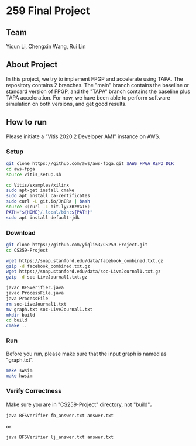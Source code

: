 # 259 Final Project

## Team
Yiqun Li, Chengxin Wang, Rui Lin

## About Project
In this project, we try to implement FPGP and accelerate using TAPA. The repository contains 2 branches. The "main" branch contains the baseline or standard version of FPGP, and the "TAPA" branch contains the baseline plus TAPA acceleration. For now, we have been able to perform software simulation on both versions, and get good results.

## How to run
Please initiate a "Vitis 2020.2 Developer AMI" instance on AWS.

### Setup
```bash
git clone https://github.com/aws/aws-fpga.git $AWS_FPGA_REPO_DIR
cd aws-fpga
source vitis_setup.sh

cd Vitis/examples/xilinx
sudo apt-get install cmake
sudo apt install ca-certificates
sudo curl -L git.io/JnERa | bash
source <(curl -L bit.ly/3BzVG16)
PATH="${HOME}/.local/bin:${PATH}"
sudo apt install default-jdk
```

### Download
```bash
git clone https://github.com/yiqli53/CS259-Project.git
cd CS259-Project

wget https://snap.stanford.edu/data/facebook_combined.txt.gz
gzip -d facebook_combined.txt.gz
wget https://snap.stanford.edu/data/soc-LiveJournal1.txt.gz
gzip -d soc-LiveJournal1.txt.gz

javac BFSVerifier.java
javac ProcessFile.java
java ProcessFile
rm soc-LiveJournal1.txt
mv graph.txt soc-LiveJournal1.txt
mkdir build
cd build
cmake ..
```

### Run
Before you run, please make sure that the input graph is named as "graph.txt".
```bash
make swsim
make hwsim
```

### Verify Correctness
Make sure you are in "CS259-Project" directory, not "build"。
```bash
java BFSVerifier fb_answer.txt answer.txt
```
or
```bash
java BFSVerifier lj_answer.txt answer.txt
```
